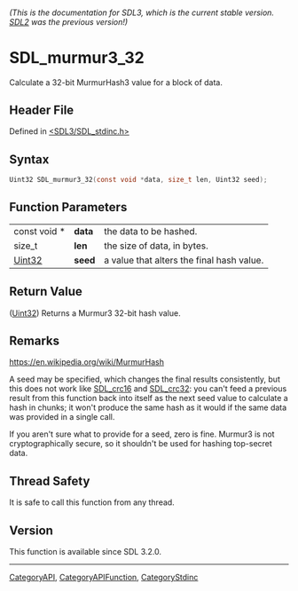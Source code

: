 ###### (This is the documentation for SDL3, which is the current stable version. [SDL2](https://wiki.libsdl.org/SDL2/) was the previous version!)
# SDL_murmur3_32

Calculate a 32-bit MurmurHash3 value for a block of data.

## Header File

Defined in [<SDL3/SDL_stdinc.h>](https://github.com/libsdl-org/SDL/blob/main/include/SDL3/SDL_stdinc.h)

## Syntax

```c
Uint32 SDL_murmur3_32(const void *data, size_t len, Uint32 seed);
```

## Function Parameters

|                  |          |                                           |
| ---------------- | -------- | ----------------------------------------- |
| const void *     | **data** | the data to be hashed.                    |
| size_t           | **len**  | the size of data, in bytes.               |
| [Uint32](Uint32) | **seed** | a value that alters the final hash value. |

## Return Value

([Uint32](Uint32)) Returns a Murmur3 32-bit hash value.

## Remarks

https://en.wikipedia.org/wiki/MurmurHash

A seed may be specified, which changes the final results consistently, but
this does not work like [SDL_crc16](SDL_crc16) and [SDL_crc32](SDL_crc32):
you can't feed a previous result from this function back into itself as the
next seed value to calculate a hash in chunks; it won't produce the same
hash as it would if the same data was provided in a single call.

If you aren't sure what to provide for a seed, zero is fine. Murmur3 is not
cryptographically secure, so it shouldn't be used for hashing top-secret
data.

## Thread Safety

It is safe to call this function from any thread.

## Version

This function is available since SDL 3.2.0.

----
[CategoryAPI](CategoryAPI), [CategoryAPIFunction](CategoryAPIFunction), [CategoryStdinc](CategoryStdinc)

